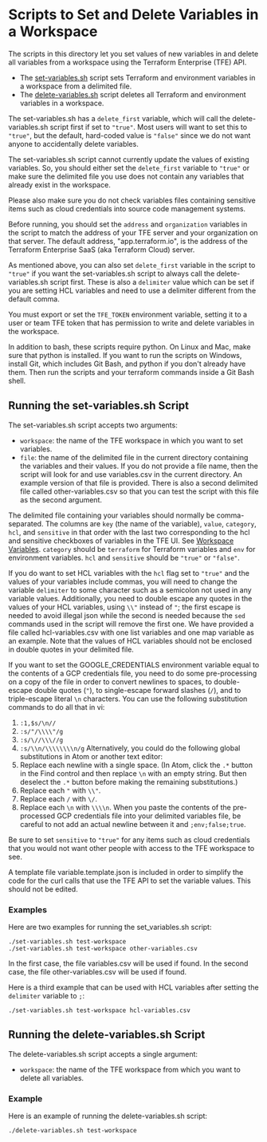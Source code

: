 # Scripts to Set and Delete Variables in a Workspace
The scripts in this directory let you set values of new variables in and delete all variables from a workspace using the Terraform Enterprise (TFE) API.

* The [set-variables.sh](./set-variables.sh) script sets Terraform and environment variables in a workspace from a delimited file.
* The [delete-variables.sh](./delete-variables.sh) script deletes all Terraform and environment variables in a workspace.

The set-variables.sh has a `delete_first` variable, which will call the delete-variables.sh script first if set to `"true"`. Most users will want to set this to `"true"`, but the default, hard-coded value is `"false"` since we do not want anyone to accidentally delete variables.

The set-variables.sh script cannot currently update the values of existing variables. So, you should either set the `delete_first` variable to `"true"` or make sure the delimited file you use does not contain any variables that already exist in the workspace.

Please also make sure you do not check variables files containing sensitive items such as cloud credentials into source code management systems.

Before running, you should set the `address` and `organization` variables in the script to match the address of your TFE server and your organization on that server.  The default address, "app.terraform.io", is the address of the Terraform Enterprise SaaS (aka Terraform Cloud) server.

As mentioned above, you can also set `delete_first` variable in the script to `"true"` if you want the set-variables.sh script to always call the delete-variables.sh script first. These is also a `delimiter` value which can be set if you are setting HCL variables and need to use a delimiter different from the default comma.

You must export or set the `TFE_TOKEN` environment variable, setting it to a user or team TFE token that has permission to write and delete variables in the workspace.

In addition to bash, these scripts require python. On Linux and Mac, make sure that python is installed. If you want to run the scripts on Windows, install Git, which includes Git Bash, and python if you don't already have them. Then run the scripts and your terraform commands inside a Git Bash shell.

## Running the set-variables.sh Script
The set-variables.sh script accepts two arguments:
* `workspace`: the name of the TFE workspace in which you want to set variables.
* `file`: the name of the delimited file in the current directory containing the variables and their values. If you do not provide a file name, then the script will look for and use variables.csv in the current directory. An example version of that file is provided. There is also a second delimited file called other-variables.csv so that you can test the script with this file as the second argument.

The delimited file containing your variables should normally be comma-separated. The columns are `key` (the name of the variable), `value`, `category`, `hcl`, and `sensitive` in that order with the last two corresponding to the hcl and sensitive checkboxes of variables in the TFE UI. See [Workspace Variables](https://www.terraform.io/docs/enterprise/workspaces/variables.html). `category` should be `terraform` for Terraform variables and `env` for environment variables. `hcl` and `sensitive` should be `"true"` or `"false"`.

If you do want to set HCL variables with the `hcl` flag set to `"true"` and the values of your variables include commas, you will need to change the variable `delimiter` to some character such as a semicolon not used in any variable values. Additionally, you need to double escape any quotes in the values of your HCL variables, using `\\"` instead of `"`; the first escape is needed to avoid illegal json while the second is needed because the `sed` commands used in the script will remove the first one. We have provided a file called hcl-variables.csv with one list variables and one map variable as an example. Note that the values of HCL variables should not be enclosed in double quotes in your delimited file.

If you want to set the GOOGLE_CREDENTIALS environment variable equal to the contents of a GCP credentials file, you need to do some pre-processing on a copy of the file in order to convert newlines to spaces, to double-escape double quotes (`"`), to single-escape forward slashes (`/`), and to triple-escape literal `\n` characters.  You can use the following substitution commands to do all that in vi:
1. `:1,$s/\n//`
1. `:s/"/\\\\"/g`
1. `:s/\//\\\//g`
1. `:s/\\n/\\\\\\\\n/g`
Alternatively, you could do the following global substitutions in Atom or another text editor:
1. Replace each newline with a single space. (In Atom, click the `.*` button in the Find control and then replace `\n` with an empty string. But then deselect the `.*` button before making the remaining substitutions.)
1. Replace each `"` with `\\"`.
1. Replace each `/` with `\/`.
1. Replace each `\n` with `\\\\n`.
When you paste the contents of the pre-processed GCP credentials file into your delimited variables file, be careful to not add an actual newline between it and `;env;false;true`.

Be sure to set `sensitive` to `"true"` for any items such as cloud credentials that you would not want other people with access to the TFE workspace to see.

A template file variable.template.json is included in order to simplify the code for the curl calls that use the TFE API to set the variable values. This should not be edited.

### Examples
Here are two examples for running the set_variables.sh script:
```
./set-variables.sh test-workspace
./set-variables.sh test-workspace other-variables.csv
```
In the first case, the file variables.csv will be used if found. In the second case, the file other-variables.csv  will be used if found.

Here is a third example that can be used with HCL variables after setting the `delimiter` variable to `;`:
```
./set-variables.sh test-workspace hcl-variables.csv
```

## Running the delete-variables.sh Script
The delete-variables.sh script accepts a single argument:
* `workspace`: the name of the TFE workspace from which you want to delete all variables.

### Example
Here is an example of running the delete-variables.sh script:
```
./delete-variables.sh test-workspace
```

